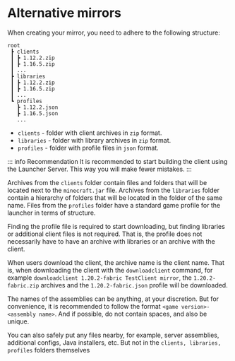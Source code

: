 # Alternative mirrors

When creating your mirror, you need to adhere to the following structure:

```
root
 ┣ clients
 ┃ ┣ 1.12.2.zip
 ┃ ┣ 1.16.5.zip
 ┃ ...
 ┣ libraries
 ┃ ┣ 1.12.2.zip
 ┃ ┣ 1.16.5.zip
 ┃ ...
 ┗ profiles
   ┣ 1.12.2.json
   ┣ 1.16.5.json
   ...
```

- `clients` - folder with client archives in `zip` format.
- `libraries` - folder with library archives in `zip` format.
- `profiles` - folder with profile files in `json` format.

::: info Recommendation
It is recommended to start building the client using the Launcher Server. This way you will make fewer mistakes.
:::

Archives from the `clients` folder contain files and folders that will be located next to the `minecraft.jar` file.
Archives from the `libraries` folder contain a hierarchy of folders that will be located in the folder of the same name.
Files from the `profiles` folder have a standard game profile for the launcher in terms of structure.

Finding the profile file is required to start downloading, but finding libraries or additional client files is not required.
That is, the profile does not necessarily have to have an archive with libraries or an archive with the client.

When users download the client, the archive name is the client name.
That is, when downloading the client with the `downloadclient` command, for example `downloadclient 1.20.2-fabric TestClient mirror`, the `1.20.2-fabric.zip` archives and the `1.20.2-fabric.json` profile will be downloaded.

The names of the assemblies can be anything, at your discretion. But for convenience, it is recommended to follow the format `<game version>-<assembly name>`. And if possible, do not contain spaces, and also be unique.

You can also safely put any files nearby, for example, server assemblies, additional configs, Java installers, etc. But not in the `clients, libraries, profiles` folders themselves
